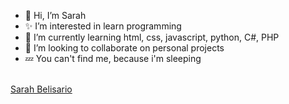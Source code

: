 - 🤭 Hi, I’m Sarah
- ✨ I’m interested in learn programming
- 🌻 I’m currently learning html, css, javascript, python, C#, PHP
- 💞️ I’m looking to collaborate on personal projects
- 💤 You can't find me, because i'm sleeping

<br />

<div class="badge-base LI-profile-badge" data-locale="pt_BR" data-size="medium" data-theme="light" data-type="VERTICAL" data-vanity="xsarahbelisariox" data-version="v1"><a class="badge-base__link LI-simple-link" href="https://br.linkedin.com/in/xsarahbelisariox?trk=profile-badge">Sarah Belisario</a></div>
